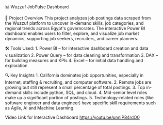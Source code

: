 📊 Wuzzuf JobPulse Dashboard

📝 Project Overview
    This project analyzes job postings data scraped from the Wuzzuf platform to uncover in-demand skills, job categories, and regional trends across Egypt's governorates. The interactive Power BI                dashboard enables users to filter, explore, and visualize job market dynamics, supporting job seekers, recruiters, and career planners.

🛠️ Tools Used:
    1. Power BI – for interactive dashboard creation and data visualization
    2. Power Query – for data cleaning and transformation
    3. DAX – for building measures and KPIs
    4. Excel – for initial data handling and exploration

🔍 Key Insights
    1. California dominates job opportunities, especially in Internet, staffing & recruiting, and computer software.
    2. Remote jobs are growing but still represent a small percentage of total postings.
    3. Top in-demand skills include python, SQL, and cloud.
    4. Mid-senior level roles make up a significant portion of postings.
    5. Technology-related roles (like software engineer and data engineer) have specific skill requirements such as Agile, AI and Machine Learning.

Video Link for Interactive Dashboard https://youtu.be/unniP84rdO0
